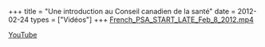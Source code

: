 +++
title = "Une introduction au Conseil canadien de la santé"
date = 2012-02-24
types = ["Vidéos"]
+++
[French\_PSA\_START\_LATE\_Feb\_8\_2012.mp4](/files/French_PSA_START_LATE_Feb_8_2012.mp4)

[YouTube](https://www.youtube.com/watch?v=e5XYSN2kbas)
